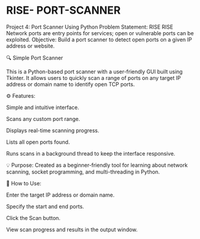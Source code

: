 # RISE- PORT-SCANNER
Project 4: Port Scanner Using Python  Problem Statement:  RISE  RISE  Network ports are entry points for services; open or vulnerable  ports can be exploited.  Objective:  Build a port scanner to detect open ports on a given IP address or  website.

🔍 Simple Port Scanner

This is a Python-based port scanner with a user-friendly GUI built using Tkinter. It allows users to quickly scan a range of ports on any target IP address or domain name to identify open TCP ports.

⚙️ Features:

Simple and intuitive interface.

Scans any custom port range.

Displays real-time scanning progress.

Lists all open ports found.

Runs scans in a background thread to keep the interface responsive.

💡 Purpose:
Created as a beginner-friendly tool for learning about network scanning, socket programming, and multi-threading in Python.

🚀 How to Use:

Enter the target IP address or domain name.

Specify the start and end ports.

Click the Scan button.

View scan progress and results in the output window.


